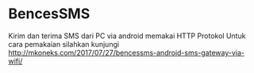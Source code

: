 # BencesSMS
Kirim dan terima SMS dari PC via android memakai HTTP Protokol
Untuk cara pemakaian silahkan kunjungi http://mkoneks.com/2017/07/27/bencessms-android-sms-gateway-via-wifi/

